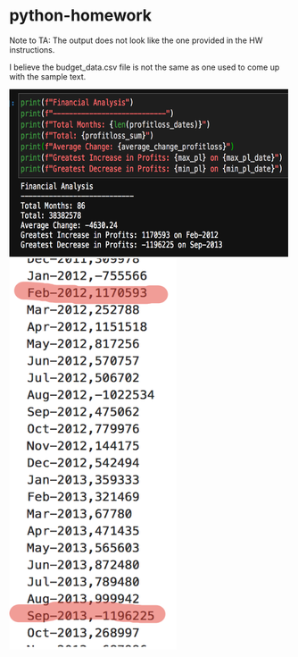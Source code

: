 # python-homework

Note to TA: The output does not look like the one provided in the HW instructions. 

I believe the budget_data.csv file is not the same as one used to come up with the sample text. 


<img src="Images/1.png" width="500" height="300"> 
<img src="Images/2.png" width="300" height="700">

